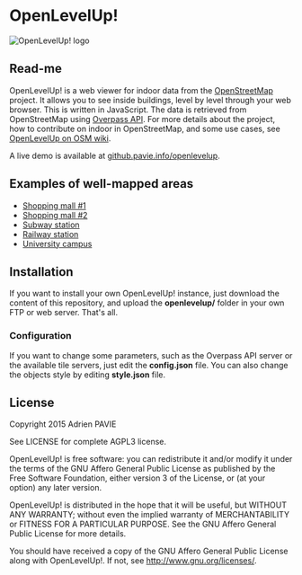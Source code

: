 OpenLevelUp!
============

![OpenLevelUp! logo](http://github.pavie.info/openlevelup/img/logo.jpg)

Read-me
-------

OpenLevelUp! is a web viewer for indoor data from the [OpenStreetMap](http://openstreetmap.org) project.
It allows you to see inside buildings, level by level through your web browser. This is written in JavaScript.
The data is retrieved from OpenStreetMap using [Overpass API](http://wiki.openstreetmap.org/wiki/Overpass_API).
For more details about the project, how to contribute on indoor in OpenStreetMap, and some use cases, see [OpenLevelUp on OSM wiki](https://wiki.openstreetmap.org/wiki/OpenLevelUp).

A live demo is available at [github.pavie.info/openlevelup](http://github.pavie.info/openlevelup/).


Examples of well-mapped areas
-----------------------------

* [Shopping mall #1](http://github.pavie.info/openlevelup/?lat=48.136858&lon=-1.695054&z=18&t=0&lvl=0&tcd=1&urd=0&bdg=0&pic=0&nte=0)
* [Shopping mall #2](http://github.pavie.info/openlevelup/?lat=44.121009&lon=4.839004&z=19&t=0&lvl=0&tcd=1&urd=0&bdg=0&pic=0&nte=0)
* [Subway station](http://github.pavie.info/openlevelup/?s=m.39i+-1.IVI+U6+-1.0+0)
* [Railway station](http://github.pavie.info/openlevelup/?s=m.LZm+2.9oO+T6+-2.0+0)
* [University campus](http://github.pavie.info/openlevelup/?lat=49.010961&lon=8.414637&z=17&t=0)


Installation
------------

If you want to install your own OpenLevelUp! instance, just download the content of this repository,
and upload the **openlevelup/** folder in your own FTP or web server. That's all.

### Configuration

If you want to change some parameters, such as the Overpass API server or the available tile servers,
just edit the **config.json** file. You can also change the objects style by editing **style.json** file.


License
-------

Copyright 2015 Adrien PAVIE

See LICENSE for complete AGPL3 license.

OpenLevelUp! is free software: you can redistribute it and/or modify
it under the terms of the GNU Affero General Public License as published by
the Free Software Foundation, either version 3 of the License, or
(at your option) any later version.

OpenLevelUp! is distributed in the hope that it will be useful,
but WITHOUT ANY WARRANTY; without even the implied warranty of
MERCHANTABILITY or FITNESS FOR A PARTICULAR PURPOSE.  See the
GNU Affero General Public License for more details.

You should have received a copy of the GNU Affero General Public License
along with OpenLevelUp!. If not, see <http://www.gnu.org/licenses/>.
